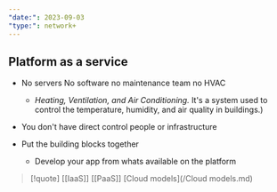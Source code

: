 ```yaml
---
"date:": 2023-09-03
"type:": network+
---
```

## Platform as a service 

- No servers No software no maintenance team no HVAC
	-  *Heating, Ventilation, and Air Conditioning.* It's a system used to control the temperature, humidity, and air quality in buildings.)
- You don't have direct control people or infrastructure 

- Put the building blocks together 
	- Develop your app from whats available on the platform 

>[!quote] [[IaaS]] [[PaaS]] [Cloud models](/Cloud models.md)